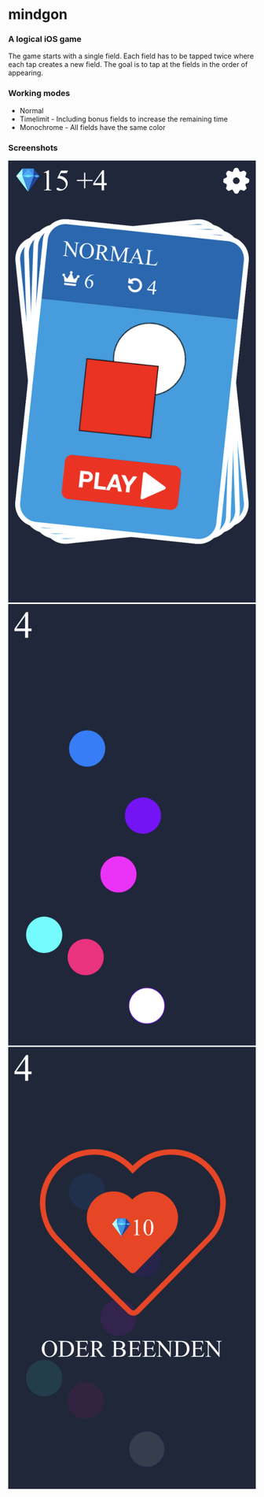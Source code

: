 # mindgon
### A logical iOS game
The game starts with a single field. Each field has to be tapped twice where each tap creates a new field.
The goal is to tap at the fields in the order of appearing.


### Working modes
- Normal
- Timelimit - Including bonus fields to increase the remaining time
- Monochrome - All fields have the same color


### Screenshots
![menu](./menu.png)
![game](./game.png)
![revive](./revive.png)
